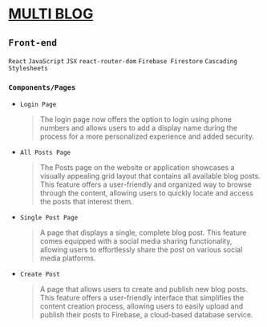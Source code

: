 # [MULTI BLOG](https://multi-blog-52f92.web.app/)

 ## `Front-end`
`React` `JavaScript` `JSX` `react-router-dom` `Firebase Firestore` `Cascading Stylesheets`

### `Components/Pages`

- `Login Page`
  > The login page now offers the option to login using phone numbers and allows users to add a display name during the process for a more personalized experience and added security.

- `All Posts Page`
  > The Posts page on the website or application showcases a visually appealing grid layout that contains all available blog posts. This feature offers a user-friendly and organized way to browse through the content, allowing users to quickly locate and access the posts that interest them.

- `Single Post Page`
  > A page that displays a single, complete blog post. This feature comes equipped with a social media sharing functionality, allowing users to effortlessly share the post on various social media platforms.

- `Create Post`
  > A page that allows users to create and publish new blog posts. This feature offers a user-friendly interface that simplifies the content creation process, allowing users to easily upload and publish their posts to Firebase, a cloud-based database service.
